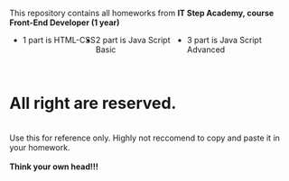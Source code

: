 This repository contains all homeworks from <b>IT Step Academy, course Front-End Developer (1 year)</b>
<br>
<ul style='display:flex; justify-content:center;'>
<li>1 part is HTML-CSS<img src='https://upload.wikimedia.org/wikipedia/commons/thumb/6/61/HTML5_logo_and_wordmark.svg/1200px-HTML5_logo_and_wordmark.svg.png' style='width:1vw'><img src='https://upload.wikimedia.org/wikipedia/commons/thumb/6/62/CSS3_logo.svg/1200px-CSS3_logo.svg.png'style='width:1vw'></li>
<li>2 part is Java Script Basic <img src='https://cdn-icons-png.flaticon.com/512/5968/5968292.png' style='width:1vw'></li>
<li>3 part is Java Script Advanced <img src='https://advanced-js.github.io/syllabus/assets/logo.svg' style='width:1vw'></li>
</ul>
<br>
<h1>All right are reserved.</h1>
<br>
Use this for reference only. Highly not reccomend to copy and paste it in your homework. 
<br>
<br>
<b>Think your own head!!!</b>
